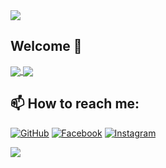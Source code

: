 <!--horizontal divider(gradiant)-->
<img src="https://user-images.githubusercontent.com/73097560/115834477-dbab4500-a447-11eb-908a-139a6edaec5c.gif">

## Welcome 👋


<a href="https://github.com/iwillcthew/TimeMana">
  <!-- Change the `github-readme-stats.anuraghazra1.vercel.app` to `github-readme-stats.vercel.app`  -->
  <img align="center" src="https://github-readme-stats.anuraghazra1.vercel.app/api/pin/?username=iwillcthew&repo=TimeMana&theme=radical" />
</a>    
<a href="https://github.com/iwillcthew/CloudWeatherStation">
  <!-- Change the `github-readme-stats.anuraghazra1.vercel.app` to `github-readme-stats.vercel.app`  -->
  <img align="center" src="https://github-readme-stats.anuraghazra1.vercel.app/api/pin/?username=iwillcthew&repo=CloudWeatherStation&theme=merko" />
</a>

## 📫 How to reach me: 

[![GitHub](https://img.shields.io/badge/github-%23121011.svg?style=flat-square&logo=github&logoColor=white)](https://github.com/iwillcthew)
[![Facebook](https://img.shields.io/badge/Facebook-%231877F2.svg?style=flat-square&logo=Facebook&logoColor=white)](https://www.facebook.com/iwillcthew/)
[![Instagram](https://img.shields.io/badge/Instagram-%23E4405F.svg?style=flat-square&logo=Instagram&logoColor=white)](https://www.instagram.com/iwillcthew)

<!--horizontal divider(gradiant)-->
<img src="https://user-images.githubusercontent.com/73097560/115834477-dbab4500-a447-11eb-908a-139a6edaec5c.gif">
